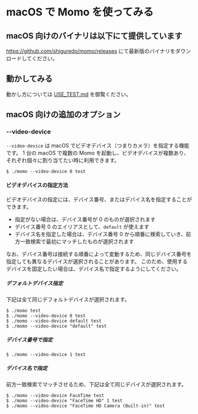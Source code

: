 # macOS で Momo を使ってみる

## macOS 向けのバイナリは以下にて提供しています

https://github.com/shiguredo/momo/releases にて最新版のバイナリをダウンロードしてください。

## 動かしてみる

動かし方については [USE_TEST.md](USE_TEST.md) を御覧ください。

## macOS 向けの追加のオプション

### --video-device

`--video-device` は macOS でビデオデバイス（つまりカメラ）を指定する機能です。 1 台の macOS で複数の Momo を起動し、ビデオデバイスが複数あり、それぞれ個々に割り当てたい時に利用できます。


```shell
$ ./momo --video-device 0 test
```

#### ビデオデバイスの指定方法

ビデオデバイスの指定には、デバイス番号、またはデバイス名を指定することができます。

* 指定がない場合は、デバイス番号が 0 のものが選択されます
* デバイス番号 0 のエイリアスとして、`default` が使えます
* デバイス名を指定した場合は、デバイス番号 0 から順番に検索していき、前方一致検索で最初にマッチしたものが選択されます

なお、デバイス番号は接続する順番によって変動するため、同じデバイス番号を指定しても異なるデバイスが選択されることがあります。
このため、使用するデバイスを固定したい場合は、デバイス名で指定するようにしてください。

##### デフォルトデバイス指定

下記は全て同じデフォルトデバイスが選択されます。

```console
$ ./momo test
$ ./momo --video-device 0 test
$ ./momo --video-device default test
$ ./momo --video-device "default" test
```

##### デバイス番号で指定

```console
$ ./momo --video-device 1 test
```

##### デバイス名で指定

前方一致検索でマッチさせるため、下記は全て同じデバイスが選択されます。

```console
$ ./momo --video-device FaceTime test
$ ./momo --video-device "FaceTime HD" 1 test
$ ./momo --video-device "FaceTime HD Camera (Built-in)" test
```

